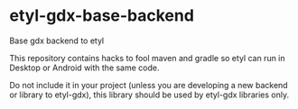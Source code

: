 # etyl-gdx-base-backend
Base gdx backend to etyl

This repository contains hacks to fool maven and gradle so etyl can run in Desktop or Android with the same code.

Do not include it in your project (unless you are developing a new backend or library to etyl-gdx),
this library should be used by etyl-gdx libraries only.

